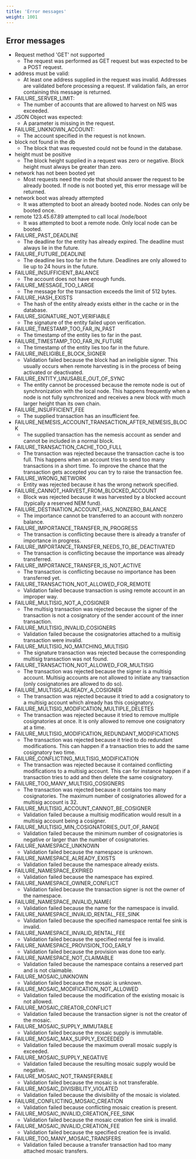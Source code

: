 ```yaml
---
title: 'Error messages'
weight: 1001
---
```


 
## Error messages 

* Request method 'GET' not supported
  - The request was performed as GET request but was expected to be a POST request.
* address must be valid:
  - At least one address supplied in the request was invalid. Addresses are validated before processing a request. If validation fails, an error containing this message is returned.
* FAILURE_SERVER_LIMIT:
  - The number of accounts that are allowed to harvest on NIS was exceeded.
* JSON Object was expected:
  - A parameter is missing in the request.
* FAILURE_UNKNOWN_ACCOUNT:
  - The account specified in the request is not known.
* block not found in the db
  - The block that was requested could not be found in the database.
* height must be positive
  - The block height supplied in a request was zero or negative. Block height must always be greater than zero.
* network has not been booted yet
  - Most requests need the node that should answer the request to be already booted. If node is not booted yet, this error message will be returned.
* network boot was already attempted
  - It was attempted to boot an already booted node. Nodes can only be booted once.
* remote 123.45.67.89 attempted to call local /node/boot
  - It was attempted to boot a remote node. Only local node can be booted.
* FAILURE_PAST_DEADLINE
  - The deadline for the entity has already expired. The deadline must always lie in the future.
* FAILURE_FUTURE_DEADLINE
  - The deadline lies too far in the future. Deadlines are only allowed to lie up to 24 hours in the future.
* FAILURE_INSUFFICIENT_BALANCE
  - The account does not have enough funds.
* FAILURE_MESSAGE_TOO_LARGE
  - The message for the transaction exceeds the limit of 512 bytes.
* FAILURE_HASH_EXISTS
  - The hash of the entity already exists either in the cache or in the database.
* FAILURE_SIGNATURE_NOT_VERIFIABLE
  - The signature of the entity failed upon verification.
* FAILURE_TIMESTAMP_TOO_FAR_IN_PAST
  - The timestamp of the entity lies to far in the past.
* FAILURE_TIMESTAMP_TOO_FAR_IN_FUTURE
  - The timestamp of the entity lies too far in the future.
* FAILURE_INELIGIBLE_BLOCK_SIGNER
  - Validation failed because the block had an ineligible signer. This usually occurs when remote harvesting is in the process of being activated or deactivated.
* FAILURE_ENTITY_UNUSABLE_OUT_OF_SYNC
  - The entity cannot be processed because the remote node is out of synchronization with the local node. This happens frequently when a node is not fully synchronized and receives a new block with much larger height than its own chain.
* FAILURE_INSUFFICIENT_FEE
  - The supplied transaction has an insufficient fee.
* FAILURE_NEMESIS_ACCOUNT_TRANSACTION_AFTER_NEMESIS_BLOCK
  - The supplied transaction has the nemesis account as sender and cannot be included in a normal block.
* FAILURE_TRANSACTION_CACHE_TOO_FULL
  - The transaction was rejected because the transaction cache is too full. This happens when an account tries to send too many transactions in a short time. To improve the chance that the transaction gets accepted you can try to raise the transaction fee.
* FAILURE_WRONG_NETWORK
  - Entity was rejected because it has the wrong network specified.
* FAILURE_CANNOT_HARVEST_FROM_BLOCKED_ACCOUNT
  - Block was rejected because it was harvested by a blocked account (typically a reserved NEM fund).
* FAILURE_DESTINATION_ACCOUNT_HAS_NONZERO_BALANCE
  - The importance cannot be transferred to an account with nonzero balance.
* FAILURE_IMPORTANCE_TRANSFER_IN_PROGRESS
  - The transaction is conflicting because there is already a transfer of importance in progress.
* FAILURE_IMPORTANCE_TRANSFER_NEEDS_TO_BE_DEACTIVATED
  - The transaction is conflicting because the importance was already transferred.
* FAILURE_IMPORTANCE_TRANSFER_IS_NOT_ACTIVE
  - The transaction is conflicting because no importance has been transferred yet.
* FAILURE_TRANSACTION_NOT_ALLOWED_FOR_REMOTE
  - Validation failed because transaction is using remote account in an improper way.
* FAILURE_MULTISIG_NOT_A_COSIGNER
  - The multisig transaction was rejected because the signer of the transaction is not a cosignatory of the sender account of the inner transaction.
* FAILURE_MULTISIG_INVALID_COSIGNERS
  - Validation failed because the cosignatories attached to a multisig transaction were invalid.
* FAILURE_MULTISIG_NO_MATCHING_MULTISIG
  - The signature transaction was rejected because the corresponding multisig transaction was not found.
* FAILURE_TRANSACTION_NOT_ALLOWED_FOR_MULTISIG
  - The transaction was rejected because the signer is a multisig account. Multisig accounts are not allowed to initiate any transaction (only cosignatories are allowed to do so).
* FAILURE_MULTISIG_ALREADY_A_COSIGNER
  - The transaction was rejected because it tried to add a cosignatory to a multisig account which already has this cosignatory.
* FAILURE_MULTISIG_MODIFICATION_MULTIPLE_DELETES
  - The transaction was rejected because it tried to remove multiple cosignatories at once. It is only allowed to remove one cosignatory at a time.
* FAILURE_MULTISIG_MODIFICATION_REDUNDANT_MODIFICATIONS
  - The transaction was rejected because it tried to do redundant modifications. This can happen if a transaction tries to add the same cosignatory two time.
* FAILURE_CONFLICTING_MULTISIG_MODIFICATION
  - The transaction was rejected because it contained conflicting modifications to a multisig account. This can for instance happen if a transaction tries to add and then delete the same cosignatory.
* FAILURE_TOO_MANY_MULTISIG_COSIGNERS
  - The transaction was rejected because it contains too many cosignatories. The maximum number of cosignatories allowed for a multisig account is 32.
* FAILURE_MULTISIG_ACCOUNT_CANNOT_BE_COSIGNER
  - Validation failed because a multisig modification would result in a multisig account being a cosigner.
* FAILURE_MULTISIG_MIN_COSIGNATORIES_OUT_OF_RANGE
  - Validation failed because the minimum number of cosignatories is negative or larger than the number of cosignatories.
* FAILURE_NAMESPACE_UNKNOWN
  - Validation failed because the namespace is unknown.
* FAILURE_NAMESPACE_ALREADY_EXISTS
  - Validation failed because the namespace already exists.
* FAILURE_NAMESPACE_EXPIRED
  - Validation failed because the namespace has expired.
* FAILURE_NAMESPACE_OWNER_CONFLICT
  - Validation failed because the transaction signer is not the owner of the namespace.
* FAILURE_NAMESPACE_INVALID_NAME(
  - Validation failed because the name for the namespace is invalid.
* FAILURE_NAMESPACE_INVALID_RENTAL_FEE_SINK
  - Validation failed because the specified namespace rental fee sink is invalid.
* FAILURE_NAMESPACE_INVALID_RENTAL_FEE
  - Validation failed because the specified rental fee is invalid.
* FAILURE_NAMESPACE_PROVISION_TOO_EARLY
  - Validation failed because the provision was done too early.
* FAILURE_NAMESPACE_NOT_CLAIMABLE
  - Validation failed because the namespace contains a reserved part and is not claimable.
* FAILURE_MOSAIC_UNKNOWN
  - Validation failed because the mosaic is unknown.
* FAILURE_MOSAIC_MODIFICATION_NOT_ALLOWED
  - Validation failed because the modification of the existing mosaic is not allowed.
* FAILURE_MOSAIC_CREATOR_CONFLICT
  - Validation failed because the transaction signer is not the creator of the mosaic.
* FAILURE_MOSAIC_SUPPLY_IMMUTABLE
  - Validation failed because the mosaic supply is immutable.
* FAILURE_MOSAIC_MAX_SUPPLY_EXCEEDED
  - Validation failed because the maximum overall mosaic supply is exceeded.
* FAILURE_MOSAIC_SUPPLY_NEGATIVE
  - Validation failed because the resulting mosaic supply would be negative.
* FAILURE_MOSAIC_NOT_TRANSFERABLE
  - Validation failed because the mosaic is not transferable.
* FAILURE_MOSAIC_DIVISIBILITY_VIOLATED
  - Validation failed because the divisibility of the mosaic is violated.
* FAILURE_CONFLICTING_MOSAIC_CREATION
  - Validation failed because conflicting mosaic creation is present.
* FAILURE_MOSAIC_INVALID_CREATION_FEE_SINK
  - Validation failed because the mosaic creation fee sink is invalid.
* FAILURE_MOSAIC_INVALID_CREATION_FEE
  - Validation failed because the specified creation fee is invalid.
* FAILURE_TOO_MANY_MOSAIC_TRANSFERS
  - Validation failed because a transfer transaction had too many attached mosaic transfers. 

 
